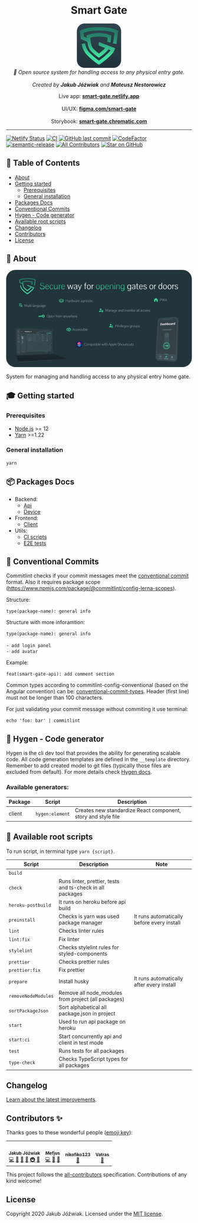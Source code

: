 <h1 align="center">Smart Gate</h1>

<p align="center">
    <a href="https://github.com/Jozwiaczek/smart-gate">
        <img src="./readme-logo.png" alt="smart gate logo" width="120px" height="120px"/>
    </a>
    <br>
    <i>🔐 Open source system for handling access to any physical entry gate.</i>
    <br>
    <br>
    <i>Created by <b>Jakub Jóźwiak</b> and <b>Mateusz Nestorowicz</b></i>
</p>

<p align="center">
    Live app:
    <a href="https://smart-gate.netlify.app/"><strong>smart-gate.netlify.app</strong></a>
    <br>
    <br>
    UI/UX:
    <a href="https://www.figma.com/file/MqlnLhknWh1u0Ho8z1Oefe/Smart-Gate?node-id=0%3A1"><strong>figma.com/smart-gate</strong></a>
    <br>
    <br>
    Storybook:
    <a href="https://main--6059282c88843d002106b484.chromatic.com"><strong>smart-gate.chromatic.com</strong></a>
</p>

<hr>

[![Netlify Status](https://api.netlify.com/api/v1/badges/426cfdcb-e5e4-4067-97f2-c6106bde9195/deploy-status)](https://app.netlify.com/sites/smart-gate/deploys)
[![CI](https://github.com/Jozwiaczek/smart-gate/actions/workflows/continous_integration.yml/badge.svg?branch=dev)](https://github.com/Jozwiaczek/smart-gate/actions/workflows/continous_integration.yml)
[![GitHub last commit](https://img.shields.io/github/last-commit/Jozwiaczek/smart-gate)](https://github.com/Jozwiaczek/smart-gate/commits)
[![CodeFactor](https://www.codefactor.io/repository/github/jozwiaczek/smart-gate/badge)](https://www.codefactor.io/repository/github/jozwiaczek/smart-gate)
[![semantic-release](https://img.shields.io/badge/%20%20%F0%9F%93%A6%F0%9F%9A%80-semantic--release-e10079.svg)](https://github.com/semantic-release/semantic-release)
[![All Contributors](https://img.shields.io/badge/all_contributors-3-orange.svg)](#contributors-)
[![Star on GitHub](https://img.shields.io/github/stars/Jozwiaczek/smart-gate.svg?style=social)](https://github.com/Jozwiaczek/smart-gate)

## 🚩 Table of Contents

- [About](#-about)
- [Getting started](#-getting-started)
  - [Prerequisites](#-prerequisites)
  - [General installation](#-general-installation)
- [Packages Docs](#-packages-docs)
- [Conventional Commits](#-conventional-commits)
- [Hygen - Code generator](#-hygen-code-generator)
- [Available root scripts](#-available-root-scripts)
- [Changelog](#-changelog)
- [Contributors](#-contributors)
- [License](#-license)

## 📖 About

![Smart gate info banner](banner-about.png)

System for managing and handling access to any physical entry home gate.

## 🎓 Getting started

### Prerequisites

- [Node.js](https://nodejs.org/en/) >= 12
- [Yarn](https://classic.yarnpkg.com/lang/en/) >=1.22

### General installation

```shell script
yarn
```

## 📦 Packages Docs

- Backend:
  - [Api](./packages/api/README.md)
  - [Device](./packages/device/README.md)
- Frontend:
  - [Client](./packages/client/README.md)
- Utils:
  - [CI scripts](./packages/ci-scipts/README.md)
  - [E2E tests](./packages/e2e/README.md)

## 📏 Conventional Commits

Commitlint checks if your commit messages meet the [conventional commit](https://www.conventionalcommits.org/en/v1.0.0/) format.
Also it requires package scope (https://www.npmjs.com/package/@commitlint/config-lerna-scopes).

Structure:

```git
type(package-name): general info
```

Structure with more inforamtion:

```git
type(package-name): general info

- add login panel
- add avatar
```

Example:

```git
feat(smart-gate-api): add comment section
```

Common types according to commitlint-config-conventional (based on the Angular convention) can be:
[conventional-commit-types](https://github.com/commitizen/conventional-commit-types/blob/master/index.json).
Header (first line) must not be longer than 100 characters.

For just validating your commit message without commiting it use terminal:

```shell
echo 'foo: bar' | commitlint
```

## 🤖 Hygen - Code generator

Hygen is the cli dev tool that provides the ability for generating scalable code. All code generation templates are defined in the `__template` directory.
Remember to add created model to git files (typically those files are excluded from default).
For more details check [Hygen docs](https://www.hygen.io/docs/quick-start/).

### Available generators:

| Package | Script          | Description                                                   |
| ------- | --------------- | ------------------------------------------------------------- |
| client  | `hygen:element` | Creates new standardize React component, story and style file |

## 📝 Available root scripts

To run script, in terminal type `yarn {script}`.

| Script              | Description                                               | Note                                       |
| ------------------- | --------------------------------------------------------- | ------------------------------------------ |
| `build`             |                                                           |                                            |
| `check`             | Runs linter, prettier, tests and ts-check in all packages |                                            |
| `heroku-postbuild`  | It runs on heroku before api build                        |                                            |
| `preinstall`        | Checks is yarn was used package manager                   | It runs automatically before every install |
| `lint`              | Checks linter rules                                       |                                            |
| `lint:fix`          | Fix linter                                                |                                            |
| `stylelint`         | Checks stylelint rules for styled-components              |                                            |
| `prettier`          | Checks prettier rules                                     |                                            |
| `prettier:fix`      | Fix prettier                                              |                                            |
| `prepare`           | Install husky                                             | It runs automatically after every install  |
| `removeNodeModules` | Remove all node_modules from project (all packages)       |                                            |
| `sortPackageJson`   | Sort alphabetical all package.json in project             |                                            |
| `start`             | Used to run api package on heroku                         |                                            |
| `start:ci`          | Start concurrently api and client in test mode            |                                            |
| `test`              | Runs tests for all packages                               |                                            |
| `type-check`        | Checks TypeScript types for all packages                  |                                            |

## Changelog

[Learn about the latest improvements](CHANGELOG.md).

## Contributors ✨

Thanks goes to these wonderful people ([emoji key](https://allcontributors.org/docs/en/emoji-key)):

<!-- ALL-CONTRIBUTORS-LIST:START - Do not remove or modify this section -->
<!-- prettier-ignore-start -->
<!-- markdownlint-disable -->
<table>
  <tr>
    <td align="center"><a href="https://github.com/Jozwiaczek"><img src="https://avatars.githubusercontent.com/u/29049653?v=4?s=100" width="100px;" alt=""/><br /><sub><b>Jakub Jóźwiak</b></sub></a><br /><a href="https://github.com/Jozwiaczek/smart-gate/commits?author=Jozwiaczek" title="Code">💻</a> <a href="https://github.com/Jozwiaczek/smart-gate/commits?author=Jozwiaczek" title="Documentation">📖</a> <a href="#design-Jozwiaczek" title="Design">🎨</a> <a href="#ideas-Jozwiaczek" title="Ideas, Planning, & Feedback">🤔</a> <a href="#infra-Jozwiaczek" title="Infrastructure (Hosting, Build-Tools, etc)">🚇</a> <a href="https://github.com/Jozwiaczek/smart-gate/pulls?q=is%3Apr+reviewed-by%3AJozwiaczek" title="Reviewed Pull Requests">👀</a></td>
    <td align="center"><a href="https://github.com/Mefjus"><img src="https://avatars.githubusercontent.com/u/29005327?v=4?s=100" width="100px;" alt=""/><br /><sub><b>Mefjus</b></sub></a><br /><a href="https://github.com/Jozwiaczek/smart-gate/commits?author=Mefjus" title="Code">💻</a> <a href="#ideas-Mefjus" title="Ideas, Planning, & Feedback">🤔</a> <a href="https://github.com/Jozwiaczek/smart-gate/pulls?q=is%3Apr+reviewed-by%3AMefjus" title="Reviewed Pull Requests">👀</a></td>
    <td align="center"><a href="https://github.com/nikofiko123"><img src="https://avatars.githubusercontent.com/u/39961079?v=4?s=100" width="100px;" alt=""/><br /><sub><b>nikofiko123</b></sub></a><br /><a href="#design-nikofiko123" title="Design">🎨</a></td>
    <td align="center"><a href="https://github.com/Vatras"><img src="https://avatars.githubusercontent.com/u/4075877?v=4?s=100" width="100px;" alt=""/><br /><sub><b>Vatras</b></sub></a><br /><a href="https://github.com/Jozwiaczek/smart-gate/pulls?q=is%3Apr+reviewed-by%3AVatras" title="Reviewed Pull Requests">👀</a></td>
  </tr>
</table>

<!-- markdownlint-restore -->
<!-- prettier-ignore-end -->

<!-- ALL-CONTRIBUTORS-LIST:END -->

This project follows the [all-contributors](https://github.com/all-contributors/all-contributors) specification. Contributions of any kind welcome!

## License

Copyright 2020 Jakub Jóźwiak.
Licensed under the [MIT license](LICENSE).

